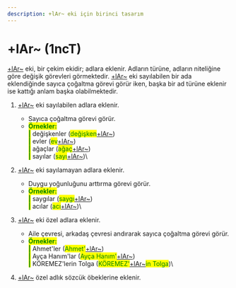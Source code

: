 ```yaml
---
description: +lAr~ eki için birinci tasarım
---
```


# +lAr\~ (1ncT)

[+lAr\~](../../../cekim-ekleri/adi-ceken-cekim-ekleri/+lar.md) eki, bir çekim ekidir; adlara eklenir. Adların türüne, adların niteliğine göre değişik görevleri görmektedir. [+lAr\~](../../../cekim-ekleri/adi-ceken-cekim-ekleri/+lar.md) eki sayılabilen bir ada eklendiğinde sayıca çoğaltma görevi görür iken, başka bir ad türüne eklenir ise kattığı anlam başka olabilmektedir.

1. <mark style="color:green;"></mark>[+lAr\~](../../../cekim-ekleri/adi-ceken-cekim-ekleri/+lar.md) eki sayılabilen adlara eklenir.
   * Sayıca çoğaltma görevi görür.
   * <mark style="color:green;">**Örnekler:**</mark>\
     &#x20;<mark style="color:green;">**|**</mark> değişkenler (<mark style="color:green;">değişken</mark>[+lAr\~](../../../cekim-ekleri/adi-ceken-cekim-ekleri/+lar.md))\
     &#x20;<mark style="color:green;">**|**</mark> evler (<mark style="color:green;">ev</mark>[+lAr\~](../../../cekim-ekleri/adi-ceken-cekim-ekleri/+lar.md))\
     &#x20;<mark style="color:green;">**|**</mark> ağaçlar (<mark style="color:green;">ağaç</mark>[+lAr\~](../../../cekim-ekleri/adi-ceken-cekim-ekleri/+lar.md))\
     &#x20;<mark style="color:green;">**|**</mark> sayılar (<mark style="color:green;">sayı</mark>[+lAr\~](../../../cekim-ekleri/adi-ceken-cekim-ekleri/+lar.md))\

2. <mark style="color:green;"></mark>[+lAr\~](../../../cekim-ekleri/adi-ceken-cekim-ekleri/+lar.md) eki sayılamayan adlara eklenir.
   * Duygu yoğunluğunu arttırma görevi görür.
   * <mark style="color:green;">**Örnekler:**</mark>\
     &#x20;<mark style="color:green;">**|**</mark> saygılar (<mark style="color:green;">saygı</mark>[+lAr\~](../../../cekim-ekleri/adi-ceken-cekim-ekleri/+lar.md))\
     &#x20;<mark style="color:green;">**|**</mark> acılar (<mark style="color:green;">acı</mark>[+lAr\~](../../../cekim-ekleri/adi-ceken-cekim-ekleri/+lar.md))\

3. <mark style="color:green;"></mark>[+lAr\~](../../../cekim-ekleri/adi-ceken-cekim-ekleri/+lar.md) eki özel adlara eklenir.
   * Aile çevresi, arkadaş çevresi andırarak sayıca çoğaltma görevi görür.
   * <mark style="color:green;">**Örnekler:**</mark>\
     &#x20;<mark style="color:green;">**|**</mark> Ahmet'ler (<mark style="color:green;">Ahmet'</mark>[+lAr\~](../../../cekim-ekleri/adi-ceken-cekim-ekleri/+lar.md))\
     &#x20;<mark style="color:green;">**|**</mark> Ayça Hanım'lar (<mark style="color:green;">Ayça Hanım'</mark>[+lAr\~](../../../cekim-ekleri/adi-ceken-cekim-ekleri/+lar.md))\
     &#x20;<mark style="color:green;">**|**</mark> KÖREMEZ'lerin Tolga (<mark style="color:green;">KÖREMEZ'</mark>[+lAr\~](../../../cekim-ekleri/adi-ceken-cekim-ekleri/+lar.md)<mark style="color:green;">in Tolga</mark>)\

4. <mark style="color:green;"></mark>[+lAr\~](../../../cekim-ekleri/adi-ceken-cekim-ekleri/+lar.md) özel adlık sözcük öbeklerine eklenir.
